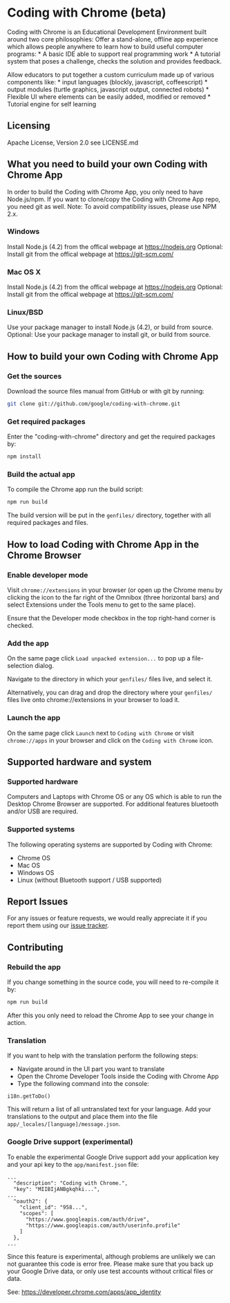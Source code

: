 # Coding with Chrome (beta)

Coding with Chrome is an Educational Development Environment built around two
core philosophies:
  Offer a stand-alone, offline app experience which allows people anywhere to
  learn how to build useful computer programs:
    * A basic IDE able to support real programming work
    * A tutorial system that poses a challenge, checks the solution and
      provides feedback.

  Allow educators to put together a custom curriculum made up of various
  components like:
    * input languages (blockly, javascript, coffeescript)
    * output modules (turtle graphics, javascript output, connected robots)
    * Flexible UI where elements can be easily added, modified or removed
    * Tutorial engine for self learning

## Licensing
Apache License, Version 2.0 see LICENSE.md


## What you need to build your own Coding with Chrome App
In order to build the Coding with Chrome App, you only need to have Node.js/npm.
If you want to clone/copy the Coding with Chrome App repo, you need git as well.
Note: To avoid compatibility issues, please use NPM 2.x.

### Windows
Install Node.js (4.2) from the offical webpage at https://nodejs.org
Optional: Install git from the offical webpage at https://git-scm.com/

### Mac OS X
Install Node.js (4.2) from the offical webpage at https://nodejs.org
Optional: Install git from the offical webpage at https://git-scm.com/

### Linux/BSD
Use your package manager to install Node.js (4.2), or build from source.
Optional: Use your package manager to install git, or build from source.


## How to build your own Coding with Chrome App

### Get the sources
Download the source files manual from GitHub or with git by running:
```bash
git clone git://github.com/google/coding-with-chrome.git
```

### Get required packages
Enter the "coding-with-chrome" directory and get the required packages by:
```bash
npm install
```

### Build the actual app
To compile the Chrome app run the build script:
```bash
npm run build
```
The build version will be put in the `genfiles/` directory, together with all
required packages and files.


## How to load Coding with Chrome App in the Chrome Browser

### Enable developer mode
Visit `chrome://extensions` in your browser (or open up the Chrome menu by
clicking the icon to the far right of the Omnibox (three horizontal bars) and
select Extensions under the Tools menu to get to the same place).

Ensure that the Developer mode checkbox in the top right-hand corner is checked.

### Add the app
On the same page click `Load unpacked extension...` to pop up a file-selection
dialog.

Navigate to the directory in which your `genfiles/` files live, and select it.

Alternatively, you can drag and drop the directory where your `genfiles/` files
live onto chrome://extensions in your browser to load it.

### Launch the app
On the same page click `Launch` next to `Coding with Chrome` or visit
`chrome://apps` in your browser and click on the `Coding with Chrome` icon.


## Supported hardware and system

### Supported hardware
Computers and Laptops with Chrome OS or any OS which is able to run the
Desktop Chrome Browser are supported.
For additional features bluetooth and/or USB are required.

### Supported systems
The following operating systems are supported by Coding with Chrome:
* Chrome OS
* Mac OS
* Windows OS
* Linux (without Bluetooth support / USB supported)

## Report Issues
For any issues or feature requests, we would really appreciate it if you report
them using our [issue tracker](https://github.com/google/coding-with-chrome/issues).


## Contributing

### Rebuild the app
If you change something in the source code, you will need to re-compile it by:
```bash
npm run build
```
After this you only need to reload the Chrome App to see your change in action.

### Translation
If you want to help with the translation perform the following steps:
* Navigate around in the UI part you want to translate
* Open the Chrome Developer Tools inside the Coding with Chrome App
* Type the following command into the console:
```
i18n.getToDo()
```
This will return a list of all untranslated text for your language.
Add your translations to the output and place them into the file
 `app/_locales/[language]/message.json`.

### Google Drive support (experimental)
To enable the experimental Google Drive support add your application key and
your api key to the `app/manifest.json` file:
```
...
  "description": "Coding with Chrome.",
  "key": "MIIBIjANBgkqhki...",
...
  "oauth2": {
    "client_id": "958...",
    "scopes": [
      "https://www.googleapis.com/auth/drive",
      "https://www.googleapis.com/auth/userinfo.profile"
    ]
  },
...
```
Since this feature is experimental, although problems are unlikely we can not
guarantee this code is error free. Please make sure that you back up your
Google Drive data, or only use test accounts without critical files or data.

See: https://developer.chrome.com/apps/app_identity
